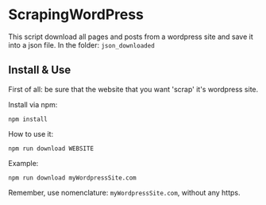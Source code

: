 # ScrapingWordPress

This script download all pages and posts from a wordpress site and save it into a json file. In the folder: `json_downloaded`

## Install & Use

First of all: be sure that the website that you want 'scrap' it's wordpress site.

Install via npm:

`npm install`

How to use it: 

`npm run download WEBSITE`

Example: 

`npm run download myWordpressSite.com`

Remember, use nomenclature: `myWordpressSite.com`, without any https.